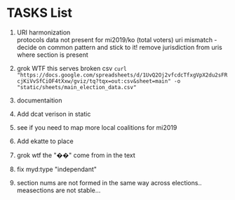 # TASKS List

1. URI harmonization  
protocols data not present for mi2019/ko (total voters)
uri mismatch - decide on common pattern and stick to it! 
remove jurisdiction from uris where section is present

1. grok WTF this serves broken csv
`curl "https://docs.google.com/spreadsheets/d/1UvQ2Oj2vfcdcTfxgVpX2du2sFRcjKiVvSfCiOF4tXxw/gviz/tq?tqx=out:csv&sheet=main" -o "static/sheets/main_election_data.csv"`

1. documentaition
1. Add dcat verison in static
1. see if you need to map  more local coalitions for mi2019
1. Add ekatte to place 
1. grok wtf the "��" come from in the text
1. fix myd:type "independant" 
1. section nums are not formed in the same way across elections.. measections are not stable...